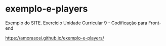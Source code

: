 # exemplo-e-players
Exemplo do SITE. Exercício Unidade Curricular 9 - Codificação para Front-end


https://amorasosi.github.io/exemplo-e-players/
